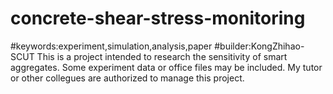 # concrete-shear-stress-monitoring
#keywords:experiment,simulation,analysis,paper
#builder:KongZhihao-SCUT
This is a project intended to research the sensitivity of smart aggregates.
Some experiment data or office files may be included.
My tutor or other collegues are authorized to manage this project.
